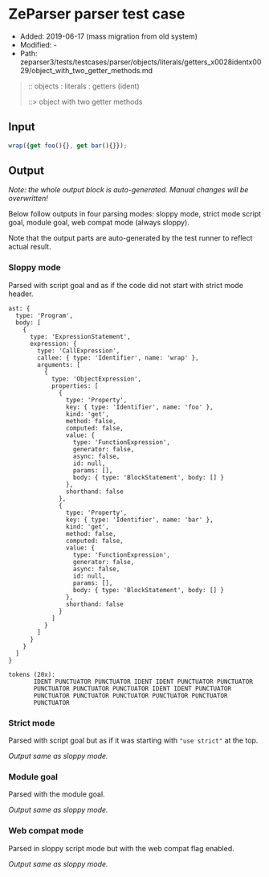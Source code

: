 # ZeParser parser test case

- Added: 2019-06-17 (mass migration from old system)
- Modified: -
- Path: zeparser3/tests/testcases/parser/objects/literals/getters_x0028identx0029/object_with_two_getter_methods.md

> :: objects : literals : getters (ident)
>
> ::> object with two getter methods

## Input

`````js
wrap({get foo(){}, get bar(){}});
`````

## Output

_Note: the whole output block is auto-generated. Manual changes will be overwritten!_

Below follow outputs in four parsing modes: sloppy mode, strict mode script goal, module goal, web compat mode (always sloppy).

Note that the output parts are auto-generated by the test runner to reflect actual result.

### Sloppy mode

Parsed with script goal and as if the code did not start with strict mode header.

`````
ast: {
  type: 'Program',
  body: [
    {
      type: 'ExpressionStatement',
      expression: {
        type: 'CallExpression',
        callee: { type: 'Identifier', name: 'wrap' },
        arguments: [
          {
            type: 'ObjectExpression',
            properties: [
              {
                type: 'Property',
                key: { type: 'Identifier', name: 'foo' },
                kind: 'get',
                method: false,
                computed: false,
                value: {
                  type: 'FunctionExpression',
                  generator: false,
                  async: false,
                  id: null,
                  params: [],
                  body: { type: 'BlockStatement', body: [] }
                },
                shorthand: false
              },
              {
                type: 'Property',
                key: { type: 'Identifier', name: 'bar' },
                kind: 'get',
                method: false,
                computed: false,
                value: {
                  type: 'FunctionExpression',
                  generator: false,
                  async: false,
                  id: null,
                  params: [],
                  body: { type: 'BlockStatement', body: [] }
                },
                shorthand: false
              }
            ]
          }
        ]
      }
    }
  ]
}

tokens (20x):
       IDENT PUNCTUATOR PUNCTUATOR IDENT IDENT PUNCTUATOR PUNCTUATOR
       PUNCTUATOR PUNCTUATOR PUNCTUATOR IDENT IDENT PUNCTUATOR
       PUNCTUATOR PUNCTUATOR PUNCTUATOR PUNCTUATOR PUNCTUATOR
       PUNCTUATOR
`````

### Strict mode

Parsed with script goal but as if it was starting with `"use strict"` at the top.

_Output same as sloppy mode._

### Module goal

Parsed with the module goal.

_Output same as sloppy mode._

### Web compat mode

Parsed in sloppy script mode but with the web compat flag enabled.

_Output same as sloppy mode._
